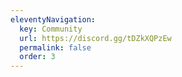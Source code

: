 ```yaml
---
eleventyNavigation:
  key: Community
  url: https://discord.gg/tDZkXQPzEw
  permalink: false
  order: 3
---
```

